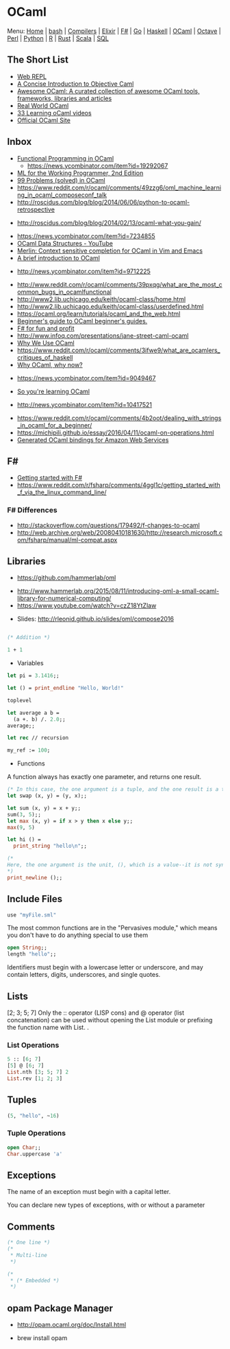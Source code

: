 # OCaml

Menu: [Home](README.md) | [bash](bash.md) | [Compilers](compilers.md) | [Elixir](elixir.md) |  [F#](fsharp.md) | [Go](go.md) | [Haskell](haskell.md) | [OCaml](ocaml.md) | [Octave](octave.md) | [Perl](perl.md) | [Python](python.md) | [R](r.md) | [Rust](rust.md) | [Scala](scala.md)  | [SQL](sql.md)

## The Short List 

+ [Web REPL](https://try.ocamlpro.com)
+ [A Concise Introduction to Objective Caml](http://www.csc.villanova.edu/~dmatusze/resources/ocaml/ocaml.html)
+ [Awesome OCaml: A curated collection of awesome OCaml tools, frameworks, libraries and articles](https://github.com/rizo/awesome-ocaml)
+ [Real World OCaml](https://realworldocaml.org)
+ [33 Learning oCaml videos](https://www.youtube.com/playlist?list=PLea0WJq13cnCef-3KSU3qWFge9OGUlKx1)
+ [Official OCaml Site](https://ocaml.org)


## Inbox
+ [Functional Programming in OCaml](http://www.cs.cornell.edu/courses/cs3110/2019sp/textbook/)
    - https://news.ycombinator.com/item?id=19292067
+ [ML for the Working Programmer, 2nd Edition](https://www.cl.cam.ac.uk/~lp15/MLbook/pub-details.html)
+ [99 Problems (solved) in OCaml](https://ocaml.org/learn/tutorials/99problems.html)
+ https://www.reddit.com/r/ocaml/comments/49zzg6/oml_machine_learning_in_ocaml_composeconf_talk
+ http://roscidus.com/blog/blog/2014/06/06/python-to-ocaml-retrospective
- http://roscidus.com/blog/blog/2014/02/13/ocaml-what-you-gain/
+ https://news.ycombinator.com/item?id=7234855
+ [OCaml Data Structures - YouTube](https://www.youtube.com/playlist?list=PLea0WJq13cnA1622rtoEhd911spMDRvWh)
+ [Merlin: Context sensitive completion for OCaml in Vim and Emacs](http://github.com/the-lambda-church/merlin)
+ [A brief introduction to OCaml](http://www.lexicallyscoped.com/2015/06/06/intro-to-ocaml.html)
- http://news.ycombinator.com/item?id=9712225
+ http://www.reddit.com/r/ocaml/comments/39pxqg/what_are_the_most_common_bugs_in_ocamlfunctional
+ http://www2.lib.uchicago.edu/keith/ocaml-class/home.html
+ http://www2.lib.uchicago.edu/keith/ocaml-class/userdefined.html
+ https://ocaml.org/learn/tutorials/ocaml_and_the_web.html
+ [Beginner's guide to OCaml beginner's guides.](http://blog.nullspace.io/beginners-guide-to-ocaml-beginners-guides.html)
+ [F# for fun and profit](http://fsharpforfunandprofit.com)
+ http://www.infoq.com/presentations/jane-street-caml-ocaml
+ [Why We Use OCaml](http://tech.esper.com/2014/07/15/why-we-use-ocaml/)
+ https://www.reddit.com/r/ocaml/comments/3ifwe9/what_are_ocamlers_critiques_of_haskell
+ [Why OCaml, why now?](https://spyder.wordpress.com/2014/03/16/why-ocaml-why-now)
- https://news.ycombinator.com/item?id=9049467
+ [So you're learning OCaml](http://hyegar.com/2015/10/20/so-youre-learning-ocaml/index.html)
- http://news.ycombinator.com/item?id=10417521
+ https://www.reddit.com/r/ocaml/comments/4b2oot/dealing_with_strings_in_ocaml_for_a_beginner/
+ https://michipili.github.io/essay/2016/04/11/ocaml-on-operations.html
+ [Generated OCaml bindings for Amazon Web Services](https://github.com/inhabitedtype/ocaml-aws)

## F#

+ [Getting started with F#](http://jj09.net/getting-started-with-fsharp/)
+ https://www.reddit.com/r/fsharp/comments/4ggl1c/getting_started_with_f_via_the_linux_command_line/

### F# Differences
+ http://stackoverflow.com/questions/179492/f-changes-to-ocaml
+ http://web.archive.org/web/20080410181630/http://research.microsoft.com/fsharp/manual/ml-compat.aspx

## Libraries
+ https://github.com/hammerlab/oml
 - http://www.hammerlab.org/2015/08/11/introducing-oml-a-small-ocaml-library-for-numerical-computing/
 - https://www.youtube.com/watch?v=czZ18YtZlaw
  + Slides: http://rleonid.github.io/slides/oml/compose2016

```ocaml

(* Addition *)

1 + 1

```


* Variables

```ocaml 
let pi = 3.1416;;

let () = print_endline "Hello, World!"
``` 


```ocaml 
toplevel

let average a b =
  (a +. b) /. 2.0;;
average;;

let rec // recursion

my_ref := 100;
``` 

* Functions

A function always has exactly one parameter, and returns one result.
```ocaml 
(* In this case, the one argument is a tuple, and the one result is a tuple. *)
let swap (x, y) = (y, x);;
``` 


```ocaml 
let sum (x, y) = x + y;;
sum(3, 5);;
let max (x, y) = if x > y then x else y;;
max(9, 5)

let hi () =
  print_string "hello\n";;
```


```ocaml
(*
Here, the one argument is the unit, (), which is a value--it is not syntax to indicate an empty parameter list. Similarly, the unit is returned as a result.
*)
print_newline ();;
``` 

## Include Files
```ocaml 
use "myFile.sml"
``` 
The most common functions are in the "Pervasives module," which means you don't have to do anything special to use them

```ocaml 
open String;; 
length "hello";;
``` 

Identifiers must begin with a lowercase letter or underscore, and may contain letters, digits, underscores, and single quotes.

## Lists
[2; 3; 5; 7]
Only the :: operator (LISP cons) and @ operator (list concatenation) can be used without opening the List module or prefixing the function name with List. .

### List Operations

```ocaml 
5 :: [6; 7]
[5] @ [6; 7]
List.nth [3; 5; 7] 2
List.rev [1; 2; 3]
``` 

## Tuples
```ocaml 
(5, "hello", ~16)
```

### Tuple Operations
```ocaml
open Char;;
Char.uppercase 'a'
``` 

## Exceptions

The name of an exception must begin with a capital letter. 

You can declare new types of exceptions, with or without a parameter

## Comments
```ocaml
(* One line *)
(* 
 * Multi-line
 *)

(* 
 * (* Embedded *)
 *)

```

## opam Package Manager
+ http://opam.ocaml.org/doc/Install.html
 - brew install opam
```ocaml

```

```ocaml

```

```ocaml

```

```ocaml

```

```ocaml

```
